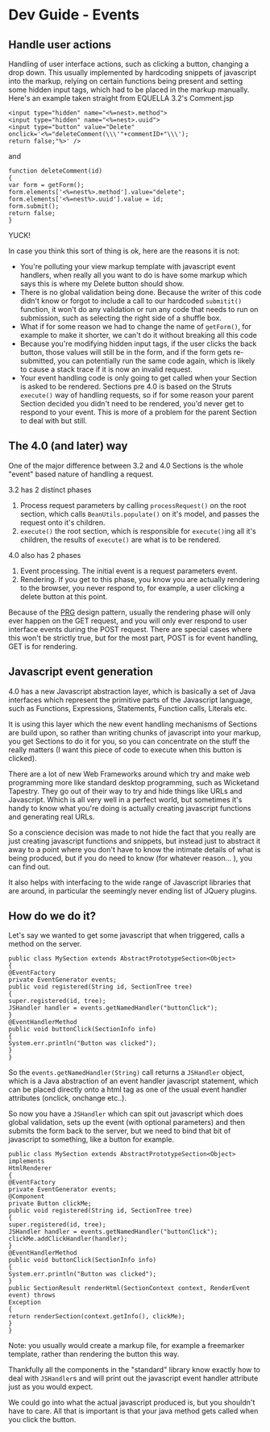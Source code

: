 # Dev Guide - Events

## Handle user actions

Handling of user interface actions, such as clicking a button, changing a drop down. This usually implemented by hardcoding snippets of
javascript into the markup, relying on certain functions being present and setting some hidden input tags, which had to be placed in the markup manually. Here's an example taken straight from EQUELLA 3.2's Comment.jsp

```
<input type="hidden" name="<%=nest>.method">
<input type="hidden" name="<%=nest>.uuid">
<input type="button" value="Delete" onclick='<%="deleteComment(\\\'"+commentID+"\\\');
return false;"%>' />
```

and

```
function deleteComment(id)
{
var form = getForm();
form.elements['<%=nest%>.method'].value="delete";
form.elements['<%=nest%>.uuid'].value = id;
form.submit();
return false;
}
```

YUCK!

In case you think this sort of thing is ok, here are the reasons it is not:

- You're polluting your view markup template with javascript event handlers, when really all you want to do is have some markup which
  says this is where my Delete button should show.
- There is no global validation being done. Because the writer of this code didn't know or forgot to include a call to our hardcoded `submitit()` function, it won't do any validation or run any code that needs to run on submission, such as selecting the right side of a shuffle box.
- What if for some reason we had to change the name of `getForm()`, for example to make it shorter, we can't do it without breaking all this
  code
- Because you're modifying hidden input tags, if the user clicks the back button, those values will still be in the form, and if the form gets re-submitted, you can potentially run the same code again, which is likely to cause a stack trace if it is now an invalid request.
- Your event handling code is only going to get called when your Section is asked to be rendered. Sections pre 4.0 is based on the Struts `execute()` way of handling requests, so if for some reason your parent Section decided you didn't need to be rendered, you'd never get to respond to your event. This is more of a problem for the parent Section to deal with but still.

## The 4.0 (and later) way

One of the major difference between 3.2 and 4.0 Sections is the whole "event" based nature of handling a request.

3.2 has 2 distinct phases

1. Process request parameters by calling `processRequest()` on the root section, which calls `BeanUtils.populate()` on it's model,
   and passes the request onto it's children.
2. `execute()` the root section, which is responsible for `execute()`ing all it's children, the results of `execute()` are what is to be rendered.

4.0 also has 2 phases

1. Event processing. The initial event is a request parameters event.
2. Rendering. If you get to this phase, you know you are actually rendering to the browser, you never respond to, for example, a user clicking a delete button at this point.

Because of the [PRG](http://en.wikipedia.org/wiki/Post/Redirect/Get) design pattern, usually the rendering phase will only ever happen on the GET request, and you will only ever respond to user interface events during the POST request. There are special cases where this won't be strictly
true, but for the most part, POST is for event handling, GET is for rendering.

## Javascript event generation

4.0 has a new Javascript abstraction layer, which is basically a set of Java interfaces which represent the primitive parts of the Javascript language, such as Functions, Expressions, Statements, Function calls, Literals etc.

It is using this layer which the new event handling mechanisms of Sections are build upon, so rather than writing chunks of javascript into your markup, you get Sections to do it for you, so you can concentrate on the stuff the really matters (I want this piece of code to execute when this button is clicked).

There are a lot of new Web Frameworks around which try and make web programming more like standard desktop programming, such as Wicketand Tapestry. They go out of their way to try and hide things like URLs and Javascript. Which is all very well in a perfect world, but sometimes it's handy to know what you're doing is actually creating javascript functions and generating real URLs.

So a conscience decision was made to not hide the fact that you really are just creating javascript functions and snippets, but instead just to abstract it away to a point where you don't have to know the intimate details of what is being produced, but if you do need to know (for whatever reason... ), you can find out.

It also helps with interfacing to the wide range of Javascript libraries that are around, in particular the seemingly never ending list of JQuery plugins.

## How do we do it?

Let's say we wanted to get some javascript that when triggered, calls a method on the server.

```
public class MySection extends AbstractPrototypeSection<Object>
{
@EventFactory
private EventGenerator events;
public void registered(String id, SectionTree tree)
{
super.registered(id, tree);
JSHandler handler = events.getNamedHandler("buttonClick");
}
@EventHandlerMethod
public void buttonClick(SectionInfo info)
{
System.err.println("Button was clicked");
}
}
```

So the `events.getNamedHandler(String)` call returns a `JSHandler` object, which is a Java abstraction of an event handler javascript
statement, which can be placed directly onto a html tag as one of the usual event handler attributes (onclick, onchange etc..).

So now you have a `JSHandler` which can spit out javascript which does global validation, sets up the event (with optional parameters) and then submits the form back to the server, but we need to bind that bit of javascript to something, like a button for example.

```
public class MySection extends AbstractPrototypeSection<Object> implements
HtmlRenderer
{
@EventFactory
private EventGenerator events;
@Component
private Button clickMe;
public void registered(String id, SectionTree tree)
{
super.registered(id, tree);
JSHandler handler = events.getNamedHandler("buttonClick");
clickMe.addClickHandler(handler);
}
@EventHandlerMethod
public void buttonClick(SectionInfo info)
{
System.err.println("Button was clicked");
}
public SectionResult renderHtml(SectionContext context, RenderEvent event) throws
Exception
{
return renderSection(context.getInfo(), clickMe);
}
}

```

Note: you usually would create a markup file, for example a freemarker template, rather than rendering the button this way.

Thankfully all the components in the "standard" library know exactly how to deal with `JSHandler`s and will print out the javascript event handler attribute just as you would expect.

We could go into what the actual javascript produced is, but you shouldn't have to care. All that is important is that your java method gets called when you click the button.
